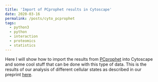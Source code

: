 ```yaml
---
title: 'Import of PCprophet results in Cytoscape'
date: 2020-03-16
permalink: /posts/cyto_pcprophet
tags:
  - python3
  - python
  - interaction
  - proteomics
  - statistics
---
```


Here I will show how to import the results from [PCprophet](https://github.com/fossatiA/PCprophet) into Cytoscape and some cool stuff that can be done with this type of data.
This is the results of our analysis of different cellular states as described in our preprint [here](biorvix...).
